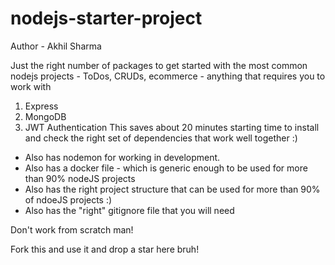 # nodejs-starter-project

Author - Akhil Sharma

Just the right number of packages to get started with the most common nodejs projects - ToDos, CRUDs, ecommerce - anything that requires you to work with 
1. Express 
2. MongoDB 
3. JWT Authentication
This saves about 20 minutes starting time to install and check the right set of dependencies that work well together :)

- Also has nodemon for working in development.
- Also has a docker file - which is generic enough to be used for more than 90% nodeJS projects
- Also has the right project structure that can be used for more than 90% of ndoeJS projects :)
- Also has the "right" gitignore file that you will need

Don't work from scratch man!

Fork this and use it and drop a star here bruh!
